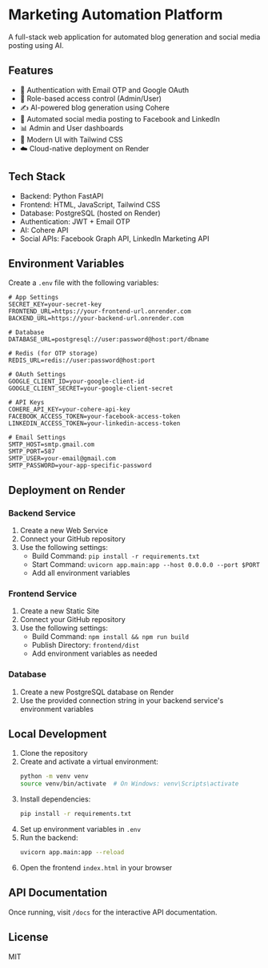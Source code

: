 # Marketing Automation Platform

A full-stack web application for automated blog generation and social media posting using AI.

## Features

- 🔐 Authentication with Email OTP and Google OAuth
- 👥 Role-based access control (Admin/User)
- ✍️ AI-powered blog generation using Cohere
- 📱 Automated social media posting to Facebook and LinkedIn
- 📊 Admin and User dashboards
- 🎨 Modern UI with Tailwind CSS
- ☁️ Cloud-native deployment on Render

## Tech Stack

- Backend: Python FastAPI
- Frontend: HTML, JavaScript, Tailwind CSS
- Database: PostgreSQL (hosted on Render)
- Authentication: JWT + Email OTP
- AI: Cohere API
- Social APIs: Facebook Graph API, LinkedIn Marketing API

## Environment Variables

Create a `.env` file with the following variables:

```env
# App Settings
SECRET_KEY=your-secret-key
FRONTEND_URL=https://your-frontend-url.onrender.com
BACKEND_URL=https://your-backend-url.onrender.com

# Database
DATABASE_URL=postgresql://user:password@host:port/dbname

# Redis (for OTP storage)
REDIS_URL=redis://user:password@host:port

# OAuth Settings
GOOGLE_CLIENT_ID=your-google-client-id
GOOGLE_CLIENT_SECRET=your-google-client-secret

# API Keys
COHERE_API_KEY=your-cohere-api-key
FACEBOOK_ACCESS_TOKEN=your-facebook-access-token
LINKEDIN_ACCESS_TOKEN=your-linkedin-access-token

# Email Settings
SMTP_HOST=smtp.gmail.com
SMTP_PORT=587
SMTP_USER=your-email@gmail.com
SMTP_PASSWORD=your-app-specific-password
```

## Deployment on Render

### Backend Service

1. Create a new Web Service
2. Connect your GitHub repository
3. Use the following settings:
   - Build Command: `pip install -r requirements.txt`
   - Start Command: `uvicorn app.main:app --host 0.0.0.0 --port $PORT`
   - Add all environment variables

### Frontend Service

1. Create a new Static Site
2. Connect your GitHub repository
3. Use the following settings:
   - Build Command: `npm install && npm run build`
   - Publish Directory: `frontend/dist`
   - Add environment variables as needed

### Database

1. Create a new PostgreSQL database on Render
2. Use the provided connection string in your backend service's environment variables

## Local Development

1. Clone the repository
2. Create and activate a virtual environment:
   ```bash
   python -m venv venv
   source venv/bin/activate  # On Windows: venv\Scripts\activate
   ```
3. Install dependencies:
   ```bash
   pip install -r requirements.txt
   ```
4. Set up environment variables in `.env`
5. Run the backend:
   ```bash
   uvicorn app.main:app --reload
   ```
6. Open the frontend `index.html` in your browser

## API Documentation

Once running, visit `/docs` for the interactive API documentation.

## License

MIT 